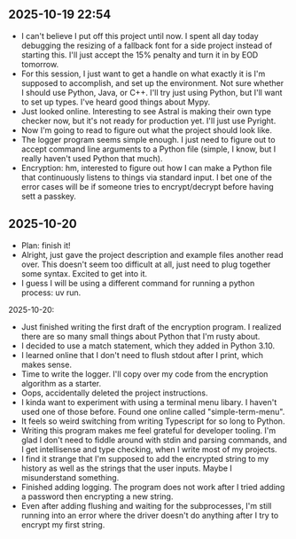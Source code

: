 ## 2025-10-19 22:54

- I can't believe I put off this project until now. I spent all day today debugging the resizing of a fallback font for a side project instead of starting this. I'll just accept the 15% penalty and turn it in by EOD tomorrow.
- For this session, I just want to get a handle on what exactly it is I'm supposed to accomplish, and set up the environment. Not sure whether I should use Python, Java, or C++. I'll try just using Python, but I'll want to set up types. I've heard good things about Mypy.
- Just looked online. Interesting to see Astral is making their own type checker now, but it's not ready for production yet. I'll just use Pyright.
- Now I'm going to read to figure out what the project should look like.
- The logger program seems simple enough. I just need to figure out to accept command line arguments to a Python file (simple, I know, but I really haven't used Python that much).
- Encryption: hm, interested to figure out how I can make a Python file that continuously listens to things via standard input. I bet one of the error cases will be if someone tries to encrypt/decrypt before having sett a passkey.

## 2025-10-20

- Plan: finish it!
- Alright, just gave the project description and example files another read over. This doesn't seem too difficult at all, just need to plug together some syntax. Excited to get into it.
- I guess I will be using a different command for running a python process: uv run.

2025-10-20:

- Just finished writing the first draft of the encryption program. I realized there are so many small things about Python that I'm rusty about.
- I decided to use a match statement, which they added in Python 3.10.
- I learned online that I don't need to flush stdout after I print, which makes sense.
- Time to write the logger. I'll copy over my code from the encryption algorithm as a starter.
- Oops, accidentally deleted the project instructions.
- I kinda want to experiment with using a terminal menu libary. I haven't used one of those before. Found one online called "simple-term-menu".
- It feels so weird switching from writing Typescript for so long to Python.
- Writing this program makes me feel grateful for developer tooling. I'm glad I don't need to fiddle around with stdin and parsing commands, and I get intellisense and type checking, when I write most of my projects.
- I find it strange that I'm supposed to add the encrypted string to my history as well as the strings that the user inputs. Maybe I misunderstand something.
- Finished adding logging. The program does not work after I tried adding a password then encrypting a new string.
- Even after adding flushing and waiting for the subprocesses, I'm still running into an error where the driver doesn't do anything after I try to encrypt my first string.
